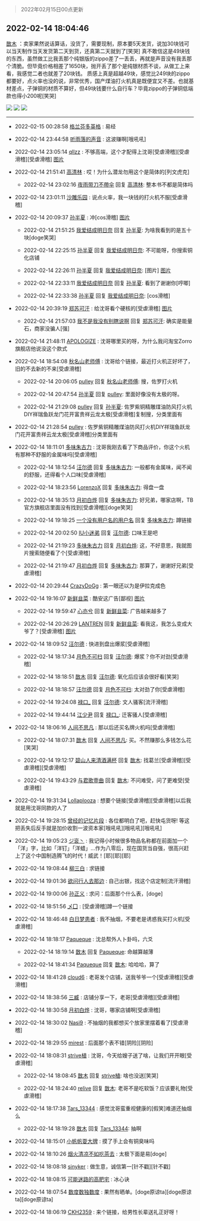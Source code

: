 > 2022年02月15日00点更新
<link rel="stylesheet" href="https://cdn.jsdelivr.net/gh/taotie6/sampleJSON@main/css/photo_show.css">
<meta name="referrer" content="no-referrer" />


 ## 2022-02-14 18:04:46 

 [㪚木](https://www.coolapk.com/feed/33549813?shareKey=MDEwNjU4NDExN2ZkNjIwYTM2M2I~) ：卖家果然说话算话，没货了，需要现制，原本要5天发货，说加30块钱可以当天制作当天发货第二天到货，还真第二天就到了[笑哭]
真不敢信这是49块钱的东西，虽然做工比我丢那个纯银版的zippo差了一丢丢，再就是声音没有我丢那个清脆。但毕竟价格相差了1650块，抛开丢了那个是纯银材质不谈<!--break-->，从做工上来看，我感觉二者也就差了20块钱。
质感上真是超越49块，感觉比249块的zippo都要好，点火率也没的说，非常优秀，国产煤油打火机真是既便宜又不差。也就基材差点，子弹铜的材质不算好，但49块钱要什么自行车？毕竟zippo的子弹铜低端款也得小200呢[笑哭] 

<div class="album">
<img class="img-item" src="http://image.coolapk.com/feed/2022/0214/18/1081091_d81a921d_3084_4559_597@3840x2159.jpeg" />
<img class="img-item" src="http://image.coolapk.com/feed/2022/0214/18/1081091_4b8bad7f_3084_4568_292@3839x2160.jpeg" />
<img class="img-item" src="http://image.coolapk.com/feed/2022/0214/18/1081091_6e7f0a1e_3084_4571_508@3839x2160.jpeg" />
</div>

 ------- 

- 2022-02-15 00:28:58 [格兰芬多英格](uid=4157384) : 易经 

- 2022-02-14 23:44:58 [听雨落的声音](uid=3650984) : 这波赚啊[哦吼吼] 

- 2022-02-14 23:05:14 [qllzz](uid=3265016) : 不够高端，这个才配得上沈哥[受虐滑稽][受虐滑稽][受虐滑稽] [图片](http://image.coolapk.com/feed/2022/0214/23/3265016_999d292d_1109_2756_588@1440x2926.jpeg)

- 2022-02-14 21:51:41 [高清林](uid=8114305) : 哎！为什么潜龙勿用这个是简体的[列文虎克] 

    - 2022-02-14 23:02:16 [夜雨带刀不帶伞](uid=1719173) 回复 [高清林](uid=8114305): 整本书不都是简体吗 

- 2022-02-14 23:01:11 [沙雕乐园](uid=2447129) : 说点火率，我一块钱的打火机不服[受虐滑稽] 

- 2022-02-14 20:09:37 [孙半夏](uid=1851173) : 冲[cos滑稽] [图片](http://image.coolapk.com/feed/2022/0214/20/1851173_0576_5615_716@828x616.jpg)

    - 2022-02-14 21:51:25 [我爱结成明日奈](uid=1772977) 回复 [孙半夏](uid=1851173): 为啥我看到的是五十块[doge笑哭] 

    - 2022-02-14 22:25:15 [孙半夏](uid=1851173) 回复 [我爱结成明日奈](uid=1772977): 不可能呀，你搜索铜化店铺 

    - 2022-02-14 22:26:11 [孙半夏](uid=1851173) 回复 [我爱结成明日奈](uid=1772977): [图片] [图片](http://image.coolapk.com/feed/2022/0214/22/1851173_8769_8896_297@828x1792.jpg)

    - 2022-02-14 22:33:11 [我爱结成明日奈](uid=1772977) 回复 [孙半夏](uid=1851173): 看到了谢谢你[哼唧] 

    - 2022-02-14 22:33:38 [孙半夏](uid=1851173) 回复 [我爱结成明日奈](uid=1772977): [cos滑稽] 

- 2022-02-14 20:39:19 [郑苏可汗](uid=678781) : 给沈哥看个硬核的[受虐滑稽] [图片](http://image.coolapk.com/feed/2022/0214/20/678781_81efde85_2358_9322_977@1080x2400.jpeg)

    - 2022-02-14 21:57:03 [我不是我没有别瞎说啊](uid=2231912) 回复 [郑苏可汗](uid=678781): 确实是能量石，商家没骗人[强] 

- 2022-02-14 21:48:11 [APOLOGlZE](uid=1818705) : 沈哥哪里买的呀，为什么我问淘宝Zorro旗舰店他说没这个款式 

- 2022-02-14 18:54:08 [秋名山老师傅](uid=2775928) : 沈哥给个链接，最近打火机正好坏了，旧的不去新的不来[受虐滑稽] 

    - 2022-02-14 20:06:05 [pulley](uid=391132) 回复 [秋名山老师傅](uid=2775928): 搜，佐罗打火机 

    - 2022-02-14 20:47:54 [孙半夏](uid=1851173) 回复 [pulley](uid=391132): 里面好像没有太极的呀。 

    - 2022-02-14 21:29:08 [pulley](uid=391132) 回复 [孙半夏](uid=1851173): 佐罗紫铜精雕煤油防风打火机DIY祥瑞鱼跃龙门花开富贵祥云龙太极[受虐滑稽]复制搜，分类里面有 

- 2022-02-14 21:28:54 [pulley](uid=391132) : 佐罗紫铜精雕煤油防风打火机DIY祥瑞鱼跃龙门花开富贵祥云龙太极[受虐滑稽]分类里面有 

- 2022-02-14 18:11:01 [多味朱古力](uid=1614110) : 沈哥我刚去看了下商品评价，你这个火机有那种不舒服的金属味吗[受虐滑稽] 

    - 2022-02-14 18:12:54 [汪尔德](uid=1595236) 回复 [多味朱古力](uid=1614110): 一般都有金属味，闻不闻的舒服，还得看个人口味[受虐滑稽] 

    - 2022-02-14 18:23:56 [LorenzoX](uid=645650) 回复 [多味朱古力](uid=1614110): 得盘一盘 

    - 2022-02-14 18:35:13 [月初白烨](uid=3865781) 回复 [多味朱古力](uid=1614110): 好兄弟，哪家店啊，TB官方旗舰店里面没有找到[受虐滑稽][doge笑哭] 

    - 2022-02-14 19:18:25 [一个没有用户名的用户名](uid=1314924) 回复 [多味朱古力](uid=1614110): 蹲链接 

    - 2022-02-14 20:02:50 [IU小迷弟](uid=2571083) 回复 [汪尔德](uid=1595236): 口味王是吧 

    - 2022-02-14 21:19:23 [多味朱古力](uid=1614110) 回复 [月初白烨](uid=3865781): 这，不好意思，我就图片搜索随便看了个[受虐滑稽] 

    - 2022-02-14 21:19:47 [月初白烨](uid=3865781) 回复 [多味朱古力](uid=1614110): 那算了，谢谢好兄弟[受虐滑稽] 

- 2022-02-14 20:29:44 [CrazyDoGg](uid=1508206) : 第一眼还以为是伊拉克成色 

- 2022-02-14 19:16:07 [新鲜韭菜](uid=1735035) : 酷安这广告[鄙视] [图片](http://image.coolapk.com/feed/2022/0214/19/1735035_1abf6bc3_7365_6219_262@1440x2960.jpeg)

    - 2022-02-14 19:59:47 [心亦兮](uid=433518) 回复 [新鲜韭菜](uid=1735035): 广告越来越多了 

    - 2022-02-14 20:26:29 [LANTREN](uid=2194571) 回复 [新鲜韭菜](uid=1735035): 看我这，我怎么变成大爷了？[受虐滑稽] [图片](http://image.coolapk.com/feed/2022/0214/20/2194571_40d181ed_1587_3836_515@1080x2400.jpeg)

- 2022-02-14 18:09:52 [汪尔德](uid=1595236) : 快进到盘出爆浆[受虐滑稽] 

    - 2022-02-14 18:17:34 [月色不可扫](uid=3639201) 回复 [汪尔德](uid=1595236): 爆浆？你不对劲[受虐滑稽] 

    - 2022-02-14 18:18:51 [㪚木](uid=1081091) 回复 [汪尔德](uid=1595236): 氧化后应该会很好看[笑哭] 

    - 2022-02-14 18:18:57 [汪尔德](uid=1595236) 回复 [月色不可扫](uid=3639201): 太对劲了你[受虐滑稽] 

    - 2022-02-14 19:24:08 [禄口_](uid=1005884) 回复 [汪尔德](uid=1595236): 文人骚客[流汗滑稽] 

    - 2022-02-14 19:44:14 [江少尹](uid=3524927) 回复 [禄口_](uid=1005884): 迁客骚人[受虐滑稽] 

- 2022-02-14 18:06:16 [人间不思凡](uid=2080265) : 那以后还买名牌火机吗[受虐滑稽] 

    - 2022-02-14 18:07:31 [㪚木](uid=1081091) 回复 [人间不思凡](uid=2080265): 买。不然赚那么多钱怎么花[笑哭] 

    - 2022-02-14 19:12:17 [碧山人来清酒满杯](uid=3426296) 回复 [㪚木](uid=1081091): 找葛兰[受虐滑稽][受虐滑稽][受虐滑稽] 

    - 2022-02-14 19:43:29 [与君歌壹曲](uid=1115264) 回复 [㪚木](uid=1081091): 不问难受，问了更难受[受虐滑稽] 

- 2022-02-14 19:31:34 [Lollaplooza](uid=1749843) : 想要个链接[受虐滑稽][受虐滑稽]以后我就是用沈哥同款的人了 

- 2022-02-14 19:28:15 [曾经的记忆片段](uid=2703645) : 各位都明白了吧，赶快屯货呀!  等这把丢失后反手就是加价收割一波资本家[哦吼吼][哦吼吼][哦吼吼] 

- 2022-02-14 19:05:23 [ジ衮丶](uid=494451) : 我记得小时候很多物品名称都在前面加一个「洋」字，比如「洋钉」「洋蜡」…作为八零后，现在国货当自强，很高兴赶上了这个中国制造腾飞的时代！威武！[耶][耶][耶] 

- 2022-02-14 19:08:44 [柳三白](uid=1713328) : 求链接 

- 2022-02-14 19:01:36 [欲问行人去那边](uid=826969) : 自己出银，找这个店定制[流汗滑稽] 

- 2022-02-14 19:00:06 [孙正义](uid=450699) : 求问：后面那个什么表，[doge] 

- 2022-02-14 18:51:56 [乄囗](uid=759206) : [受虐滑稽]蹲一个链接 

- 2022-02-14 18:46:48 [白日梦患者](uid=533502) : 我不抽烟，不要老是诱惑我买打火机[受虐滑稽] 

- 2022-02-14 18:18:17 [Paqueque](uid=685582) : 沈总帮外人卜卦吗，六爻 

    - 2022-02-14 18:19:14 [㪚木](uid=1081091) 回复 [Paqueque](uid=685582): 命越算越薄 

    - 2022-02-14 18:41:34 [Paqueque](uid=685582) 回复 [㪚木](uid=1081091): 哈哈哈，算了 

- 2022-02-14 18:41:28 [cloud6](uid=852635) : 老哥发个店铺，送我爷爷一个[受虐滑稽][受虐滑稽] 

- 2022-02-14 18:38:56 [三臧](uid=1176937) : 店铺分享一下，老哥[受虐滑稽][受虐滑稽] 

- 2022-02-14 18:30:58 [月初白烨](uid=3865781) : 沈哥，哪家店铺啊[受虐滑稽] 

- 2022-02-14 18:30:02 [Nasi9](uid=2003986) : 不抽烟的我都想买个放家里摆着看了[受虐滑稽] 

- 2022-02-14 18:29:55 [mirest](uid=3278683) : 后面那个表不错[阴险][阴险] 

- 2022-02-14 18:08:31 [strive植](uid=1468928) : 沈哥，今天给嫂子送了啥，让我们开开眼[受虐滑稽] 

    - 2022-02-14 18:08:45 [㪚木](uid=1081091) 回复 [strive植](uid=1468928): 啥也没送[笑哭] 

    - 2022-02-14 18:24:40 [relive](uid=1401589) 回复 [㪚木](uid=1081091): 老哥不是吃软饭？应该要礼物[受虐滑稽] 

- 2022-02-14 18:17:38 [Tars_13344](uid=1060315) : 感觉沈哥蛮重视健康的[假笑]难道还抽烟么 

    - 2022-02-14 18:19:28 [㪚木](uid=1081091) 回复 [Tars_13344](uid=1060315): 抽啊 

- 2022-02-14 18:15:01 [小帆帆耍大牌](uid=504792) : 摸了手上会有铜臭味吗 

- 2022-02-14 18:10:26 [烟火清凉不如吃茶去](uid=4279524) : 太极下面是易[doge] 

- 2022-02-14 18:08:18 [sinyker](uid=684334) : 做生意，诚信第一[针不戳][针不戳] 

- 2022-02-14 18:08:15 [可能迷路的高肥宅](uid=1534505) : 冰心诀 

- 2022-02-14 18:07:54 [数度数独数度](uid=1649918) : 果然有晒单。[doge原谅ta][doge原谅ta][doge原谅ta] 

- 2022-02-14 18:06:19 [CKH2359](uid=666168) : 来个链接，给男性长辈送礼正好呀！ 

